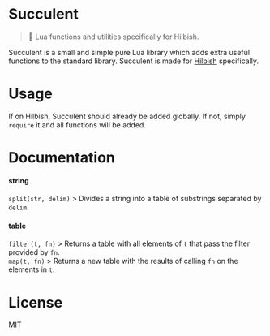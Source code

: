 # Succulent
> 🌿 Lua functions and utilities specifically for Hilbish.

Succulent is a small and simple pure Lua library which adds extra useful functions
to the standard library. Succulent is made for [Hilbish](https://github.com/Rosettea/Hilbish) specifically.

# Usage
If on Hilbish, Succulent should already be added globally. If not, simply `require` it
and all functions will be added.

# Documentation
#### string
`split(str, delim)` > Divides a string into a table of substrings separated by `delim`.

#### table
`filter(t, fn)` > Returns a table with all elements of `t` that pass the filter provided by `fn`.  
`map(t, fn)` > Returns a new table with the results of calling `fn` on the elements in `t`.

# License
MIT

